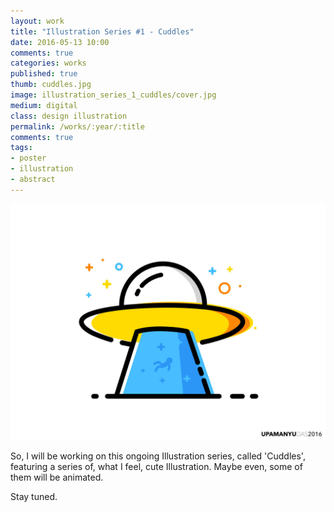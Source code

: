 ```yaml
---
layout: work
title: "Illustration Series #1 - Cuddles"
date: 2016-05-13 10:00
comments: true
categories: works
published: true
thumb: cuddles.jpg
image: illustration_series_1_cuddles/cover.jpg
medium: digital
class: design illustration
permalink: /works/:year/:title
comments: true
tags:
- poster
- illustration
- abstract
---
```


<p>
  <div class="fotorama" data-keyboard="true" data-arrows="true" data-click="true" data-swipe="true" data-autoplay="false" data-loop="true" data-width="100%" data-ratio="800/600" data-minwidth="400" data-maxwidth="1000" data-minheight="300" data-maxheight="100%" data-fit="scaledown">
      <img src="/images/works/illustration_series_1_cuddles/ufo.jpg" alt="UFO" data-caption="UFO">
  </div>
</p>

So, I will be working on this ongoing Illustration series, called 'Cuddles', featuring a series of, what I feel, cute Illustration. Maybe even, some of them will be animated.

Stay tuned.